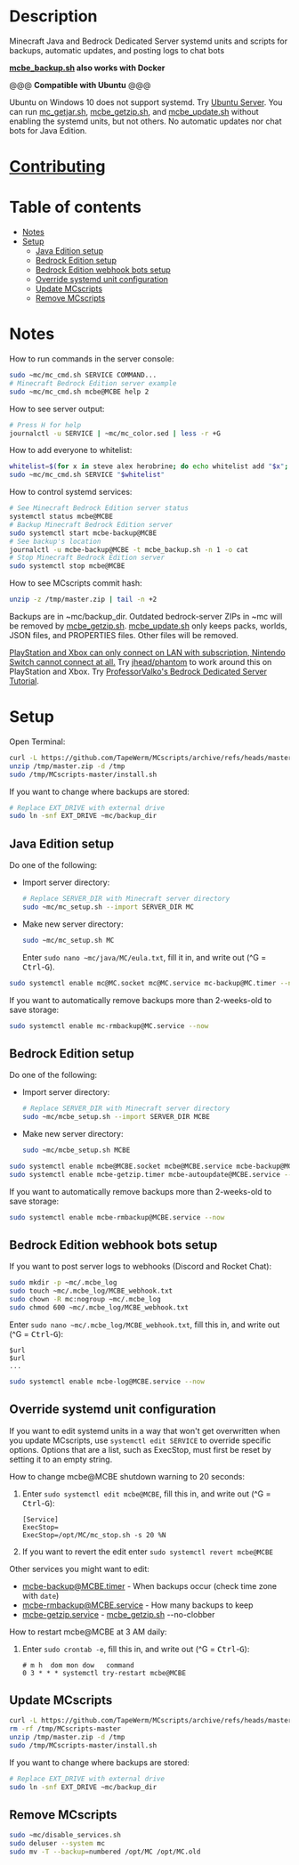 # Description
Minecraft Java and Bedrock Dedicated Server systemd units and scripts for backups, automatic updates, and posting logs to chat bots

**[mcbe_backup.sh](mcbe_backup.sh) also works with Docker**

@@@ **Compatible with Ubuntu** @@@

Ubuntu on Windows 10 does not support systemd.
Try [Ubuntu Server](https://ubuntu.com/tutorials/install-ubuntu-server).
You can run [mc_getjar.sh](mc_getjar.sh), [mcbe_getzip.sh](mcbe_getzip.sh), and [mcbe_update.sh](mcbe_update.sh) without enabling the systemd units, but not others.
No automatic updates nor chat bots for Java Edition.
# [Contributing](CONTRIBUTING.md)
# Table of contents
- [Notes](#notes)
- [Setup](#setup)
  - [Java Edition setup](#java-edition-setup)
  - [Bedrock Edition setup](#bedrock-edition-setup)
  - [Bedrock Edition webhook bots setup](#bedrock-edition-webhook-bots-setup)
  - [Override systemd unit configuration](#override-systemd-unit-configuration)
  - [Update MCscripts](#update-mcscripts)
  - [Remove MCscripts](#remove-mcscripts)
# Notes
How to run commands in the server console:
```bash
sudo ~mc/mc_cmd.sh SERVICE COMMAND...
# Minecraft Bedrock Edition server example
sudo ~mc/mc_cmd.sh mcbe@MCBE help 2
```
How to see server output:
```bash
# Press H for help
journalctl -u SERVICE | ~mc/mc_color.sed | less -r +G
```
How to add everyone to whitelist:
```bash
whitelist=$(for x in steve alex herobrine; do echo whitelist add "$x"; done)
sudo ~mc/mc_cmd.sh SERVICE "$whitelist"
```
How to control systemd services:
```bash
# See Minecraft Bedrock Edition server status
systemctl status mcbe@MCBE
# Backup Minecraft Bedrock Edition server
sudo systemctl start mcbe-backup@MCBE
# See backup's location
journalctl -u mcbe-backup@MCBE -t mcbe_backup.sh -n 1 -o cat
# Stop Minecraft Bedrock Edition server
sudo systemctl stop mcbe@MCBE
```
How to see MCscripts commit hash:
```bash
unzip -z /tmp/master.zip | tail -n +2
```

Backups are in ~mc/backup_dir.
Outdated bedrock-server ZIPs in ~mc will be removed by [mcbe_getzip.sh](mcbe_getzip.sh).
[mcbe_update.sh](mcbe_update.sh) only keeps packs, worlds, JSON files, and PROPERTIES files.
Other files will be removed.

[PlayStation and Xbox can only connect on LAN with subscription, Nintendo Switch cannot connect at all.](https://help.minecraft.net/hc/en-us/articles/360035131651-Dedicated-Servers-for-Minecraft-on-Bedrock-)
Try [jhead/phantom](https://github.com/jhead/phantom) to work around this on PlayStation and Xbox.
Try [ProfessorValko's Bedrock Dedicated Server Tutorial](https://www.reddit.com/user/ProfessorValko/comments/9f438p/bedrock_dedicated_server_tutorial/).
# Setup
Open Terminal:
```bash
curl -L https://github.com/TapeWerm/MCscripts/archive/refs/heads/master.zip -o /tmp/master.zip
unzip /tmp/master.zip -d /tmp
sudo /tmp/MCscripts-master/install.sh
```
If you want to change where backups are stored:
```bash
# Replace EXT_DRIVE with external drive
sudo ln -snf EXT_DRIVE ~mc/backup_dir
```
## Java Edition setup
Do one of the following:
- Import server directory:
  ```bash
  # Replace SERVER_DIR with Minecraft server directory
  sudo ~mc/mc_setup.sh --import SERVER_DIR MC
  ```
- Make new server directory:
  ```bash
  sudo ~mc/mc_setup.sh MC
  ```
  Enter `sudo nano ~mc/java/MC/eula.txt`, fill it in, and write out (^G = <kbd>Ctrl</kbd>-<kbd>G</kbd>).
```bash
sudo systemctl enable mc@MC.socket mc@MC.service mc-backup@MC.timer --now
```
If you want to automatically remove backups more than 2-weeks-old to save storage:
```bash
sudo systemctl enable mc-rmbackup@MC.service --now
```
## Bedrock Edition setup
Do one of the following:
- Import server directory:
  ```bash
  # Replace SERVER_DIR with Minecraft server directory
  sudo ~mc/mcbe_setup.sh --import SERVER_DIR MCBE
  ```
- Make new server directory:
  ```bash
  sudo ~mc/mcbe_setup.sh MCBE
  ```
```bash
sudo systemctl enable mcbe@MCBE.socket mcbe@MCBE.service mcbe-backup@MCBE.timer --now
sudo systemctl enable mcbe-getzip.timer mcbe-autoupdate@MCBE.service --now
```
If you want to automatically remove backups more than 2-weeks-old to save storage:
```bash
sudo systemctl enable mcbe-rmbackup@MCBE.service --now
```
## Bedrock Edition webhook bots setup
If you want to post server logs to webhooks (Discord and Rocket Chat):
```bash
sudo mkdir -p ~mc/.mcbe_log
sudo touch ~mc/.mcbe_log/MCBE_webhook.txt
sudo chown -R mc:nogroup ~mc/.mcbe_log
sudo chmod 600 ~mc/.mcbe_log/MCBE_webhook.txt
```
Enter `sudo nano ~mc/.mcbe_log/MCBE_webhook.txt`, fill this in, and write out (^G = <kbd>Ctrl</kbd>-<kbd>G</kbd>):
```
$url
$url
...
```
```bash
sudo systemctl enable mcbe-log@MCBE.service --now
```
## Override systemd unit configuration
If you want to edit systemd units in a way that won't get overwritten when you update MCscripts, use `systemctl edit SERVICE` to override specific options.
Options that are a list, such as ExecStop, must first be reset by setting it to an empty string.

How to change mcbe@MCBE shutdown warning to 20 seconds:

1. Enter `sudo systemctl edit mcbe@MCBE`, fill this in, and write out (^G = <kbd>Ctrl</kbd>-<kbd>G</kbd>):
   ```
   [Service]
   ExecStop=
   ExecStop=/opt/MC/mc_stop.sh -s 20 %N
   ```
2. If you want to revert the edit enter `sudo systemctl revert mcbe@MCBE`

Other services you might want to edit:
- [mcbe-backup@MCBE.timer](systemd/mcbe-backup@.timer) - When backups occur (check time zone with `date`)
- [mcbe-rmbackup@MCBE.service](systemd/mcbe-rmbackup@.service) - How many backups to keep
- [mcbe-getzip.service](systemd/mcbe-getzip.service) - [mcbe_getzip.sh](mcbe_getzip.sh) --no-clobber

How to restart mcbe@MCBE at 3 AM daily:

1. Enter `sudo crontab -e`, fill this in, and write out (^G = <kbd>Ctrl</kbd>-<kbd>G</kbd>):
   ```
   # m h  dom mon dow   command
   0 3 * * * systemctl try-restart mcbe@MCBE
   ```
## Update MCscripts
```bash
curl -L https://github.com/TapeWerm/MCscripts/archive/refs/heads/master.zip -o /tmp/master.zip
rm -rf /tmp/MCscripts-master
unzip /tmp/master.zip -d /tmp
sudo /tmp/MCscripts-master/install.sh
```
If you want to change where backups are stored:
```bash
# Replace EXT_DRIVE with external drive
sudo ln -snf EXT_DRIVE ~mc/backup_dir
```
## Remove MCscripts
```bash
sudo ~mc/disable_services.sh
sudo deluser --system mc
sudo mv -T --backup=numbered /opt/MC /opt/MC.old
```
